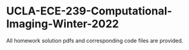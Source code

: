 # UCLA-ECE-239-Computational-Imaging-Winter-2022
All homework solution pdfs and corresponding code files are provided.
